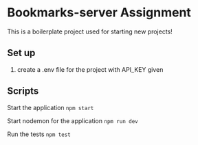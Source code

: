 # Bookmarks-server Assignment

This is a boilerplate project used for starting new projects!

## Set up

1. create a .env file for the project with API_KEY given 

## Scripts

Start the application `npm start`

Start nodemon for the application `npm run dev`

Run the tests `npm test`

